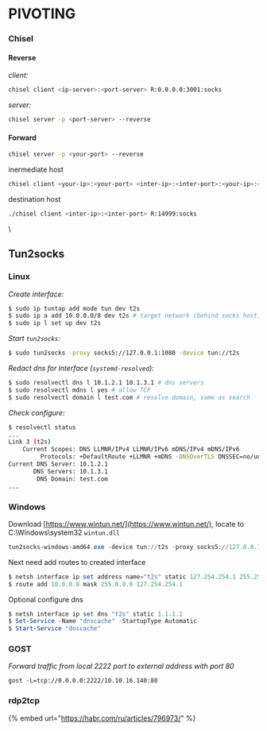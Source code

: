 # PIVOTING

### Chisel

#### Reverse

_client:_

```bash
chisel client <ip-server>:<port-server> R:0.0.0.0:3001:socks
```

_server:_

```bash
chisel server -p <port-server> --reverse
```

#### Forward

```bash
chisel server -p <your-port> --reverse
```

inermediate host

```bash
chisel client <your-ip>:<your-port> <inter-ip>:<inter-port>:<your-ip>:<your-port>
```

destination host

```bash
./chisel client <inter-ip>:<inter-port> R:14999:socks
```

\


## Tun2socks

### Linux

_Create interface:_

```bash
$ sudo ip tuntap add mode tun dev t2s
$ sudo ip a add 10.0.0.0/8 dev t2s # target network (behind socks host)
$ sudo ip l set up dev t2s
```

_Start `tun2socks`:_

```bash
$ sudo tun2socks -proxy socks5://127.0.0.1:1080 -device tun://t2s
```

_Redact dns for interface (`systemd-resolved`):_

```bash
$ sudo resolvectl dns l 10.1.2.1 10.1.3.1 # dns servers
$ sudo resolvectl mdns l yes # allow TCP
$ sudo resolvectl domain l test.com # resolve domain, same as search
```

_Check configure:_

```bash
$ resolvectl status
...
Link 3 (t2s)
    Current Scopes: DNS LLMNR/IPv4 LLMNR/IPv6 mDNS/IPv4 mDNS/IPv6
         Protocols: +DefaultRoute +LLMNR +mDNS -DNSOverTLS DNSSEC=no/unsupported
Current DNS Server: 10.1.2.1
       DNS Servers: 10.1.3.1
        DNS Domain: test.com
...
```

### Windows

Download [https://www.wintun.net/](https://www.wintun.net/), locate to C:\Windows\system32 `wintun.dll`

```powershell
tun2socks-windows-amd64.exe -device tun://t2s -proxy socks5://127.0.0.1:1080
```

Next need add routes to created interface

```powershell
$ netsh interface ip set address name="t2s" static 127.254.254.1 255.255.255.255
$ route add 10.0.0.0 mask 255.0.0.0 127.254.254.1
```

Optional configure dns

```powershell
$ netsh interface ip set dns "t2s" static 1.1.1.1
$ Set-Service -Name "dnscache" -StartupType Automatic
$ Start-Service "dnscache"
```

### GOST

_Forward traffic from local 2222 port to external address with port 80_

```
gost -L=tcp://0.0.0.0:2222/10.10.16.140:80
```

### rdp2tcp

{% embed url="https://habr.com/ru/articles/796973/" %}

